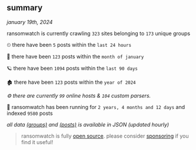 
## summary
_january 19th, 2024_

ransomwatch is currently crawling `323` sites belonging to `173` unique groups

⏲ there have been `5` posts within the `last 24 hours`

🦈 there have been `123` posts within the `month of january`

🪐 there have been `1094` posts within the `last 90 days`

🏚 there have been `123` posts within the `year of 2024`

_⚙️ there are currently `99` online hosts & `104` custom parsers._

🦕 ransomwatch has been running for `2 years, 4 months and 12 days` and indexed `9580` posts

_all data  [(groups)](http://ransomwhat.telemetry.ltd/groups) and [(posts)](http://ransomwhat.telemetry.ltd/posts) is available in JSON (updated hourly)_

> ransomwatch is fully [open source](https://github.com/joshhighet/ransomwatch#ransomwatch--). please consider [sponsoring](https://github.com/sponsors/joshhighet) if you find it useful!
